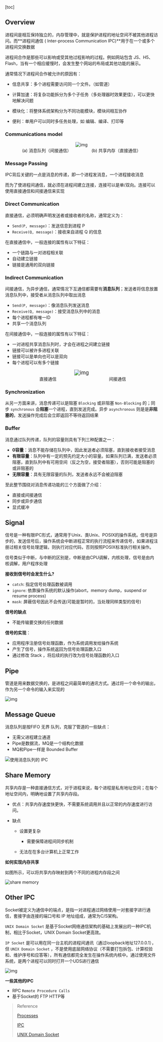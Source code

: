 [toc]

## Overview

进程间是相互保持独立的，内存管理中，就是保护进程的地址空间不被其他进程访问。而**进程间通信 ( Inter-process Communication IPC)**用于在一个或多个进程间交换数据

进程间合作是那些可以影响或受其他过程影响的过程。例如网站包含 JS、H5、Flash，当有一个相应缓慢时，会发生整个网站的布局或其他功能的展示。

通常情况下进程间合作被允许的原因有：

- 信息共享：多个进程需要访问同一个文件。（如管道）

- 计算加速：将复杂功能拆分为多个子任务（多处理器时效果更佳），可以更快地解决问题
- 模块化：将整体系统架构分为不同功能模块，模块间相互协作
- 便利：单用户可以同时多任务处理，如 编辑、编译、打印等

### Communications model

<center><img src="https://raw.githubusercontent.com/CylonChau/OperatingSystemNotes/main/images/ch12%20IPC/3_12_CommunicationsModels.jpg" alt="img" style="zoom:100%;" /></center>

<center>(a) 消息队列（间接通信） &nbsp;&nbsp;&nbsp;&nbsp;&nbsp;&nbsp;&nbsp;&nbsp;&nbsp;&nbsp;&nbsp;&nbsp;&nbsp;&nbsp;&nbsp;&nbsp;(b) 共享内存（直接通信）</center>

###  Message Passing

IPC背后关键的一点是消息的传递，即一个进程发消息，一个进程接收消息

而为了使进程间通信，就必须在进程间建立连接，连接可以是单/双向。连接可以使用直接通信和间接通信来实现

### Direct Communication

直接通信，必须明确声明发送者或接收者的名称，通常定义为：

- `Send(P, message)`：发送信息到进程 P
- `Receive(Q, message)`：接收来自进程 Q 的信息

在直接通信中，一般连接的属性有以下特征：

- 一个链路与一对进程相关联
- 自动建立链接
- 链接是通用的双向链接

### Indirect Communication

间接通信，为异步通信，通常情况下互通信都需要有**消息队列**；发送者将信息放置消息队列中，接受者从消息队列中取出消息

- `Send(P, message)`：像消息队列发送消息
- `Receive(Q, message)`：接受消息队列中的消息
- 每个进程都有唯一ID
- 共享一个消息队列

在间接通信中，一般连接的属性有以下特征：

- 一对进程共享消息队列时，才会在进程之间建立链接
- 链接可以被许多进程关联
- 链接可以是单向也可以是双向
- 每个进程可以有多个链接

<center><img src="https://raw.githubusercontent.com/CylonChau/OperatingSystemNotes/main/images/ch12%20IPC/image-20220419222401782.png" alt="img" style="zoom:120%;" /></center>

<center>&nbsp;&nbsp;直接通信&nbsp;&nbsp;&nbsp;&nbsp;&nbsp;&nbsp;&nbsp;&nbsp;&nbsp;&nbsp;&nbsp;&nbsp;&nbsp;&nbsp;&nbsp;&nbsp;&nbsp;&nbsp;&nbsp;&nbsp;&nbsp;&nbsp;&nbsp;&nbsp;&nbsp;&nbsp;&nbsp;&nbsp;&nbsp;&nbsp;&nbsp;&nbsp;&nbsp;&nbsp;&nbsp;&nbsp;&nbsp;&nbsp;&nbsp;&nbsp;&nbsp;&nbsp;&nbsp;&nbsp;间接通信</center>



###  Synchronization

从另一方面来讲，消息传递可以是阻塞 `Blocking` 或非阻塞 `Non-Blocking` 的；同步 `synchronous` 会**阻塞**一个进程，直到发送完成。异步 `asynchronous` 则是是**非阻塞的**，发送操作完成后会立即返回不等待返回结果

### Buffer

消息通过队列传递，队列的容量则具有下列三种配置之一：

- **0容量**：消息不能存储在队列中，因此发送者必须阻塞，直到接收者接受消息
- **有限容量**：队列中有一定的预先约定大小的容量。如果队列已满，发送者必须阻塞，直到队列中有可用空间（反之为空，接受者阻塞），否则可能是阻塞的或非阻塞的
- **无限容量**：具有无限容量的队列，发送者永远不会被迫阻塞

至此整节围绕对消息传递功能的三个方面做了介绍：

- 直接或间接通信
- 同步或异步通信
- 显式缓冲



## Signal

信号是一种有限IPC形式，通常用于Unix、类Unix、POSIX的操作系统。信号是异步的，发送信号后，操作系统会中断进程正常的执行流程来传递信号，如果进程注册过相关信号处理逻辑，则执行对应代码，否则按照POSIX标准执行相关操作。

信号类似于中断，与中断的区别是，中断是由CPU调解，内核处理，信号是由内核调解，用户程序处理

**接收到信号时会发生什么?**

- `catch`:  指定信号处理函数被调用
- `ignore`: 依靠操作系统的默认操作(abort，memory dump，suspend or resume process)
- `mask`:   屏蔽信号因此不会传送(可能是暂时的，当处理同样类型的信号)

**信号的缺点**

- 不能传输要交换的任何数据

**信号的实现**：

- 应用程序注册信号处理函数，作为系统调用发给操作系统
- 产生了信号，操作系统返回为信号处理函数入口
- 通过修改 Stack ，将后续的执行改为信号处理函数的入口

## Pipe

管道是用来数据交换的，是进程之间最简单的通讯方式。通过将一个命令的输出，作为另一个命令的输入来实现的

![img](https://raw.githubusercontent.com/CylonChau/OperatingSystemNotes/main/images/ch12%20IPC/3_22_PipeFileDescriptors.jpg)

## Message Queue

消息队列是按FIFO 无界 队列，克服了管道的一些缺点：

- 无需父进程建立通道
- Pipe是数据流，MQ是一个结构化数据
- MQ和Pipe一样是 Bounded Buffer

![使用消息队列的 IPC](https://raw.githubusercontent.com/CylonChau/OperatingSystemNotes/main/images/ch12%20IPC/ipc-using-message-queues.png)

## Share Memory

共享内存是一种直接通信方式，对于进程来说，每个进程是私有地址空间；在每个地址空间内，明确地设置了共享内存段。

- 优点：共享内存速度快更快，不需要系统调用并且以正常的内存速度进行访问。

- 缺点

  - 设置更复杂
    - 需要保障进程间同步机制

  - 无法在在多台计算机上正常工作

**如何实现内存共享**

如图所示，可以将共享内存映射到两个不同的进程内存段之间

![share memory](https://raw.githubusercontent.com/CylonChau/OperatingSystemNotes/main/images/ch12%20IPC/xshared-memory.png.pagespeed.ic.lPvwNQSSC_.webp)

## Other IPC

Socket被定义为通信中的端点，是指一对进程通过网络使用一对套接字进行通信，套接字由连接的端口号和 IP 地址组成，通常为C/S架构。

`UNIX Domain Socket` 是基于Socket网络通信架构的基础上发展出的一种IPC机制，相比于Socket，UNIX Domain Socket更高效。

`IP Socket` 是可以用在同一台主机的进程间通讯（通过loopback地址127.0.0.1），但 `UNIX Domain Socket` ，不是使用底层网络协议（不需要打包拆包、计算校验和、维护序号和应答等），所有通信都完全发生在操作系统内核中。通过使用文件系统，是两个进程可以同时打开一个UDS进行通信

![img](https://raw.githubusercontent.com/CylonChau/OperatingSystemNotes/main/images/ch12%20IPC/1ekw1o4xE_7ew9kYh6tVkCA.png)

**一些其他的IPC**

- RPC `Remote Procedure Calls`
- 基于Socket的 FTP HTTP等

> Reference
>
> [Processes](https://www.cs.uic.edu/~jbell/CourseNotes/OperatingSystems/3_Processes.html)
>
> [IPC](https://www.cs.unc.edu/~dewan/242/s07/notes/ipc/node4.html)
>
> [UNIX Domain Socket](https://akaedu.github.io/book/ch37s04.html)